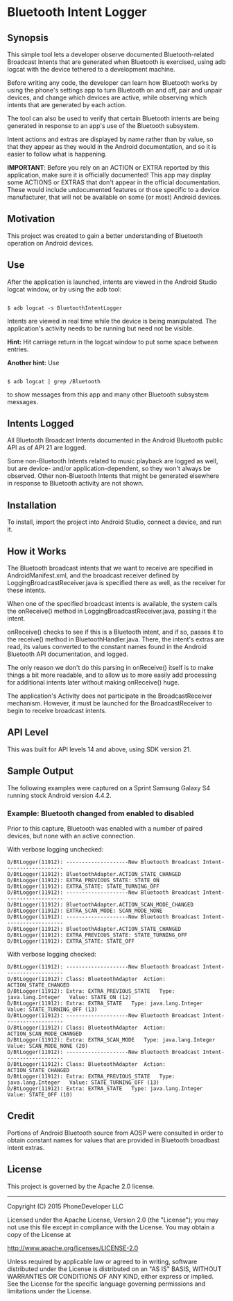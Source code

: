 # Bluetooth Intent Logger

## Synopsis

This simple tool lets a developer observe documented Bluetooth-related Broadcast Intents that are generated when Bluetooth is exercised, using adb logcat with the device tethered to a development machine.

Before writing any code, the developer can learn how Bluetooth works by using the phone's settings app to turn Bluetooth on and off, pair and unpair devices, and change which devices are active, while observing which intents that are generated by each action.

The tool can also be used to verify that certain Bluetooth intents are being generated in response to an app's use of the Bluetooth subsystem.

Intent actions and extras are displayed by name rather than by value, so that they appear as they would in the Android documentation, and so it is easier to follow what is happening.

**IMPORTANT**: Before you rely on an ACTION or EXTRA reported by this application, make sure it is officially documented! This app may display some ACTIONS or EXTRAS that don't appear in the official documentation. These would include undocumented features or those specific to a device manufacturer, that will not be available on some (or most) Android devices.

## Motivation

This project was created to gain a better understanding of Bluetooth operation on Android devices.

## Use

After the application is launched, intents are viewed in the Android Studio logcat window, or by using the adb tool:

<code>
$ adb logcat -s BluetoothIntentLogger
</code>

Intents are viewed in real time while the device is being manipulated. The application's activity needs to be running but need not be visible.

**Hint:** Hit carriage return in the logcat window to put some space between entries.

**Another hint:** Use

<code>
$ adb logcat | grep /Bluetooth
</code>

to show messages from this app and many other Bluetooth subsystem messages.

## Intents Logged

All Bluetooth Broadcast Intents documented in the Android Bluetooth public API as of API 21 are logged.

Some non-Bluetooth Intents related to music playback are logged as well, but are device- and/or application-dependent, so they won't always be observed. Other non-Bluetooth Intents that might be generated elsewhere in response to Bluetooth activity are not shown.

## Installation

To install, import the project into Android Studio, connect a device, and run it.

## How it Works

The Bluetooth broadcast intents that we want to receive are specified in AndroidManifest.xml, and the broadcast receiver defined by LoggingBroadcastReceiver.java is specified there as well, as the receiver for these intents.

When one of the specified broadcast intents is available, the system calls the onReceive() method in LoggingBroadcastReceiver.java, passing it the intent.

onReceive() checks to see if this is a Bluetooth intent, and if so, passes it to the receive() method in BluetoothHandler.java. There, the intent's extras are read, its values converted to the constant names found in the Android Bluetooth API documentation, and logged.

The only reason we don't do this parsing in onReceive() itself is to make things a bit more readable, and to allow us to more easily add processing for additional intents later without making onReceive() huge.

The application's Activity does not participate in the BroadcastReceiver mechanism. However, it must be launched for the BroadcastReceiver to begin to receive broadcast intents.

## API Level

This was built for API levels 14 and above, using SDK version 21.

## Sample Output

The following examples were captured on a Sprint Samsung Galaxy S4 running stock Android version 4.4.2.

### Example: Bluetooth changed from enabled to disabled

Prior to this capture, Bluetooth was enabled with a number of paired devices, but none with an active connection.

With verbose logging unchecked:

    D/BtLogger(11912): --------------------New Bluetooth Broadcast Intent-------------------
    D/BtLogger(11912): BluetoothAdapter.ACTION_STATE_CHANGED
    D/BtLogger(11912): EXTRA_PREVIOUS_STATE: STATE_ON
    D/BtLogger(11912): EXTRA_STATE: STATE_TURNING_OFF
    D/BtLogger(11912): --------------------New Bluetooth Broadcast Intent-------------------
    D/BtLogger(11912): BluetoothAdapter.ACTION_SCAN_MODE_CHANGED
    D/BtLogger(11912): EXTRA_SCAN_MODE: SCAN_MODE_NONE
    D/BtLogger(11912): --------------------New Bluetooth Broadcast Intent-------------------
    D/BtLogger(11912): BluetoothAdapter.ACTION_STATE_CHANGED
    D/BtLogger(11912): EXTRA_PREVIOUS_STATE: STATE_TURNING_OFF
    D/BtLogger(11912): EXTRA_STATE: STATE_OFF

With verbose logging checked:

    D/BtLogger(11912): --------------------New Bluetooth Broadcast Intent-------------------
    D/BtLogger(11912): Class: BluetoothAdapter  Action: ACTION_STATE_CHANGED
    D/BtLogger(11912): Extra: EXTRA_PREVIOUS_STATE   Type: java.lang.Integer   Value: STATE_ON (12)
    D/BtLogger(11912): Extra: EXTRA_STATE   Type: java.lang.Integer   Value: STATE_TURNING_OFF (13)
    D/BtLogger(11912): --------------------New Bluetooth Broadcast Intent-------------------
    D/BtLogger(11912): Class: BluetoothAdapter  Action: ACTION_SCAN_MODE_CHANGED
    D/BtLogger(11912): Extra: EXTRA_SCAN_MODE   Type: java.lang.Integer   Value: SCAN_MODE_NONE (20)
    D/BtLogger(11912): --------------------New Bluetooth Broadcast Intent-------------------
    D/BtLogger(11912): Class: BluetoothAdapter  Action: ACTION_STATE_CHANGED
    D/BtLogger(11912): Extra: EXTRA_PREVIOUS_STATE   Type: java.lang.Integer   Value: STATE_TURNING_OFF (13)
    D/BtLogger(11912): Extra: EXTRA_STATE   Type: java.lang.Integer   Value: STATE_OFF (10)

## Credit

Portions of Android Bluetooth source from AOSP were consulted in order to obtain constant names for values that are provided in Bluetooth broadbast intent extras.

## License

This project is governed by the Apache 2.0 license.

----

Copyright (C) 2015 PhoneDeveloper LLC

Licensed under the Apache License, Version 2.0 (the "License");
you may not use this file except in compliance with the License.
You may obtain a copy of the License at

http://www.apache.org/licenses/LICENSE-2.0

Unless required by applicable law or agreed to in writing, software distributed under the License is distributed on an "AS IS" BASIS, WITHOUT WARRANTIES OR CONDITIONS OF ANY KIND, either express or implied. See the License for the specific language governing permissions and limitations under the License.
